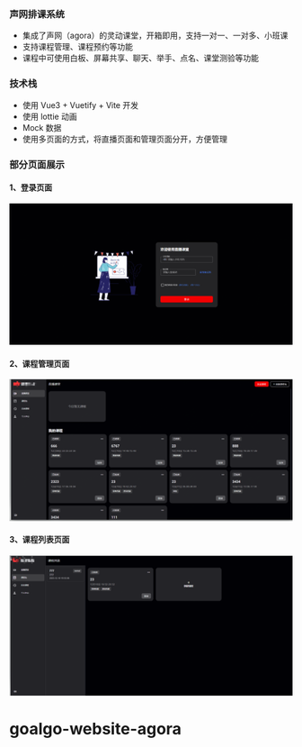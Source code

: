 ### 声网排课系统

* 集成了声网（agora）的灵动课堂，开箱即用，支持一对一、一对多、小班课
* 支持课程管理、课程预约等功能
* 课程中可使用白板、屏幕共享、聊天、举手、点名、课堂测验等功能

### 技术栈

* 使用 Vue3 + Vuetify + Vite 开发
* 使用 lottie 动画
* Mock 数据
* 使用多页面的方式，将直播页面和管理页面分开，方便管理

### 部分页面展示

#### 1、登录页面

![img.png](img.png)

#### 2、课程管理页面

![img_3.png](img_3.png)

#### 3、课程列表页面

![img_4.png](img_4.png)
# goalgo-website-agora
